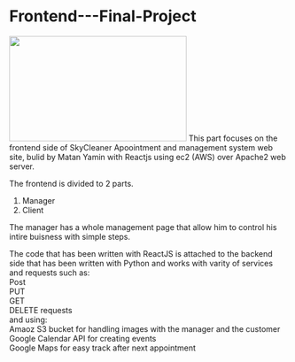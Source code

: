 # Frontend---Final-Project
<img src="https://64.media.tumblr.com/1ef82b6094587155a921103a16045379/tumblr_mxjsixZLRx1s9w8elo1_1280.jpg" height="190" width="320">
This part focuses on the frontend side of SkyCleaner Apoointment and management system web site, bulid by Matan Yamin with Reactjs using ec2 (AWS) over Apache2 web server.

The frontend is divided to 2 parts.
1. Manager
2. Client

The manager has a whole management page that allow him to control his intire buisness with simple steps.

The code that has been written with ReactJS is attached to the backend side that has been written with Python and works with varity of services and requests such as: <br/>
Post <br/>
PUT <br/>
GET <br/>
DELETE requests <br/>
and using: <br/>
Amaoz S3 bucket for handling images with the manager and the customer <br/>
Google Calendar API for creating events <br/>
Google Maps for easy track after next appointment

